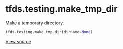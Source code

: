 <div itemscope itemtype="http://developers.google.com/ReferenceObject">
<meta itemprop="name" content="tfds.testing.make_tmp_dir" />
<meta itemprop="path" content="Stable" />
</div>

# tfds.testing.make_tmp_dir

Make a temporary directory.

``` python
tfds.testing.make_tmp_dir(dirname=None)
```

<a target="_blank" href="https://github.com/tensorflow/datasets/tree/master/tensorflow_datasets/testing/test_utils.py">View
source</a>

<!-- Placeholder for "Used in" -->
